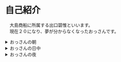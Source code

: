 # 自己紹介  
　大島商船に所属する出口碧惟といいます。  
　現在２０になり、夢が分からなくなったおっさんです。<br>
<details>
  <summary>おっさんの朝</summary>
  　おっさんの朝は心臓に悪い携帯のアラームから始まります。<br>
  　最近、アラーム音に文句を言われたので、たまたま携帯に入ってた<br>
  「リンダリンダ」にアラームを変えました。
  </details>
<details>
  <summary>おっさんの日中</summary>
  　今、おっさんはenPiTという学習プログラムに参加しています。<br>
  　パソコンのことを、動画を見る機械としか思っていなかったおっさんには難しい合宿です。<br>
  　あと、朝早いのがつらいよね</details>
<details>
  <summary>おっさんの夜</summary>
  　夏休みを自堕落に過ごしたおっさんは夜に早く眠ることができません。<br>
  　朝は６時に起きたいから布団に１１時の入ったけど、寝たのは２時でした。</details><br>
